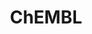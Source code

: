 ---
bigquery: https://console.cloud.google.com/bigquery?p=patents-public-data&d=ebi_chembl&page=dataset
citation: '"The ChEMBL database in 2017." Anna Gaulton, Anne Hersey, Michał Nowotka,
  A Patrícia Bento, Jon Chambers, David Mendez, Prudence Mutowo, Francis Atkinson,
  Louisa J Bellis, Elena Cibrián-Uhalte, Mark Davies, Nathan Dedman, Anneli Karlsson,
  María Paula Magariños, John P Overington, George Papadatos, Ines Smit, Andrew R
  Leach Nucleic acids Research (2017) 45 (Database Issue), D945-D954'
contributors: European Bioinformatics Institute
cost: None
description: ChEMBL Data is a manually curated database of small molecules used in
  drug discovery, including information about existing patented drugs.
documentation: 'schema: https://www.ebi.ac.uk/chembl/db_schema


  '
last_edit: 04/09/2022, 23:00:02
location: https://console.cloud.google.com/marketplace/product/google_patents_public_datasets/chembl
maintained_by: EMBL-EBI, an outstation of European Molecular Biology Laboratory
related_publications: '

  ChEMBL: towards direct deposition of bioassay data.


  Mendez D, Gaulton A, Bento AP, Chambers J, De Veij M, Félix E, Magariños MP, Mosquera
  JF, Mutowo P, Nowotka M, Gordillo-Marañón M, Hunter F, Junco L, Mugumbate G, Rodriguez-Lopez
  M, Atkinson F, Bosc N, Radoux CJ, Segura-Cabrera A, Hersey A, Leach AR.


  — Nucleic Acids Res. 2019; 47(D1):D930-D940. doi: 10.1093/nar/gky1075

  '
schema_fields:
- bao_endpoint
- met_id
- syn_type
- num_lipinski_ro5_violations
- warning_id
- source
- chirality
- country
- subgroup
- ingredient
- domain_description
- sequence_md5sum
- annotation
- std_act_id
- site_residues
- volume
- doi
- protein_class_synonym
- compsyn_id
- title
- rtb
- molfile
- applicant_full_name
- end_position
- updated_on
- confidence_score
- warning_country
- hrac_class_id
- potential_duplicate
- status
- substrate_record_id
- withdrawn_reason
- molecular_species
- ddd_comment
- assay_organism
- bao_format
- idx
- assay_id
- issue
- homologue
- stem_class
- cx_logd
- ddd_value
- withdrawn_flag
- prediction_method
- cx_most_apka
- published_relation
- ref_url
- entity_type
- assay_desc
- assay_strain
- hba
- component_synonym
- short_name
- assay_subcellular_fraction
- standard_value
- warning_type
- level4_description
- compound_name
- standard_inchi
- ddd_units
- cellosaurus_id
- domain_id
- l3
- num_ro5_violations
- hbd
- alert_name
- indication_class
- site_name
- parent_id
- standard_inchi_key
- mechanism_comment
- ridx
- mesh_heading
- src_assay_id
- type
- irac_code
- biocomp_id
- class_level
- lle
- mol_hrac_id
- indref_id
- uberon_id
- prod_pat_id
- published_type
- cell_name
- ass_cls_map_id
- metref_id
- published_value
- entity_id
- last_page
- met_conversion
- dosed_ingredient
- active_molregno
- parent_go_id
- enzyme_tid
- curated_by
- aidx
- acd_most_bpka
- usan_stem_id
- log_id
- patent_no
- level4
- full_mwt
- synonyms
- approval_date
- component_id
- assay_source
- product_id
- predbind_id
- assay_class_id
- assay_category
- published_units
- heavy_atoms
- cell_source_organism
- level1
- set_name
- assay_type
- qed_weighted
- domain_type
- target_desc
- ro3_pass
- actsm_id
- cx_logp
- protein_class_desc
- uo_units
- record_id
- binding_site_comment
- journal
- tax_id
- updated_by
- mc_target_type
- pubmed_id
- oral
- relationship_desc
- mutation
- start_position
- met_comment
- text_value
- result_flag
- activity_comment
- job_id
- level2_description
- protclasssyn_id
- mol_irac_id
- qudt_units
- ad_type
- comments
- aromatic_rings
- patent_expire_date
- structure_type
- black_box_warning
- enzyme_name
- compd_id
- comp_class_id
- parameter_value
- hrac_code
- level5
- withdrawn_year
- natural_product
- smid
- publication_number
- first_in_class
- species_group_flag
- alert_id
- delist_flag
- usan_stem
- mc_organism
- parenteral
- assay_param_id
- drugind_id
- version
- irac_class_id
- alert_set_id
- ref_type
- level1_description
- l6
- inorganic_flag
- pathway_id
- authors
- downgraded
- db_source
- co_stem_id
- cell_ontology_id
- res_stem_id
- l5
- cpd_str_alert_id
- l8
- stem
- innovator_company
- units
- num_alerts
- standard_relation
- level3_description
- cell_source_tax_id
- pref_name
- l7
- relationship
- parameter_type
- last_active
- assay_tissue
- level2
- dosage_form
- doc_id
- activity_count
- chembl_id
- action_type
- standard_upper_value
- ap_id
- smarts
- curation_comment
- frac_code
- route
- metabolite_record_id
- ddd_admr
- polymer_flag
- patent_use_code
- psa
- full_molformula
- sei
- hba_lipinski
- src_description
- target_type
- l2
- atc_code
- who_extra
- mecref_id
- molecule_type
- related_tid
- clo_id
- disease_efficacy
- company
- targcomp_id
- first_page
- ddd_id
- molsyn_id
- availability_type
- acd_most_apka
- tissue_id
- mc_tax_id
- standard_flag
- trade_name
- cidx
- cell_id
- acd_logd
- chebi_par_id
- upper_value
- data_validity_comment
- submission_date
- compound_key
- efo_id
- pchembl_value
- aspect
- patent_id
- organism
- mechanism_of_action
- src_short_name
- assay_cell_type
- abstract
- pathway_key
- molregno
- topical
- component_type
- canonical_smiles
- parent_molregno
- withdrawn_country
- normal_range_min
- caloha_id
- research_stem
- path
- mw_freebase
- mec_id
- max_phase_for_ind
- usan_year
- drug_product_flag
- definition
- l4
- year
- variant_id
- tid
- description
- major_class
- doc_type
- toid
- warning_class
- name
- protein_class_id
- selectivity_comment
- activity_id
- molecular_mechanism
- normal_range_max
- tbl
- active_ingredient
- cx_most_bpka
- direct_interaction
- usan_stem_definition
- efo_term
- rgid
- warnref_id
- standard_text_value
- standard_type
- go_id
- targrel_id
- helm_notation
- src_compound_id
- confidence
- comp_go_id
- cl_lincs_id
- hbd_lipinski
- frac_class_id
- priority
- isoform
- domain_name
- value
- mc_target_accession
- cell_source_tissue
- mesh_id
- ref_id
- assay_test_type
- sequence
- le
- tid_fixed
- drug_record_id
- nda_type
- first_approval
- cell_description
- prodrug
- orig_description
- site_id
- warning_description
- max_phase
- sitecomp_id
- therapeutic_flag
- alogp
- l1
- accession
- acd_logp
- usan_substem
- formulation_id
- label
- stat
- relationship_type
- as_id
- target_mapping
- mc_target_name
- class_type
- bao_id
- bei
- src_id
- creation_date
- who_name
- parent_type
- level3
- mw_monoisotopic
- strength
- mol_frac_id
- withdrawn_class
- oc_id
- source_domain_id
- standard_units
- warning_year
- relation
- bto_id
- mol_atc_id
- previous_company
- db_version
- assay_tax_id
- drug_substance_flag
shortname: chembl
tags:
- biotechnology
- health
- chemical
- bioinformatics
- medical
terms_of_use: CC BY-SA 3.0
title: ChEMBL
uuid: e232a192-965c-4ec9-904c-155b6dfe56c5
---